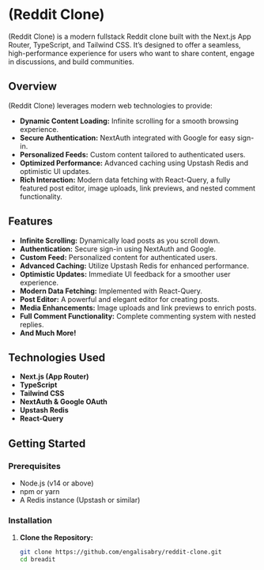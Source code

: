 # (Reddit Clone)

(Reddit Clone) is a modern fullstack Reddit clone built with the Next.js App Router, TypeScript, and Tailwind CSS. It’s designed to offer a seamless, high-performance experience for users who want to share content, engage in discussions, and build communities.

## Overview

(Reddit Clone) leverages modern web technologies to provide:

- **Dynamic Content Loading:** Infinite scrolling for a smooth browsing experience.
- **Secure Authentication:** NextAuth integrated with Google for easy sign-in.
- **Personalized Feeds:** Custom content tailored to authenticated users.
- **Optimized Performance:** Advanced caching using Upstash Redis and optimistic UI updates.
- **Rich Interaction:** Modern data fetching with React-Query, a fully featured post editor, image uploads, link previews, and nested comment functionality.

## Features

- **Infinite Scrolling:** Dynamically load posts as you scroll down.
- **Authentication:** Secure sign-in using NextAuth and Google.
- **Custom Feed:** Personalized content for authenticated users.
- **Advanced Caching:** Utilize Upstash Redis for enhanced performance.
- **Optimistic Updates:** Immediate UI feedback for a smoother user experience.
- **Modern Data Fetching:** Implemented with React-Query.
- **Post Editor:** A powerful and elegant editor for creating posts.
- **Media Enhancements:** Image uploads and link previews to enrich posts.
- **Full Comment Functionality:** Complete commenting system with nested replies.
- **And Much More!**

## Technologies Used

- **Next.js (App Router)**
- **TypeScript**
- **Tailwind CSS**
- **NextAuth & Google OAuth**
- **Upstash Redis**
- **React-Query**

## Getting Started

### Prerequisites

- Node.js (v14 or above)
- npm or yarn
- A Redis instance (Upstash or similar)

### Installation

1. **Clone the Repository:**

   ```bash
   git clone https://github.com/engalisabry/reddit-clone.git
   cd breadit
   ```
